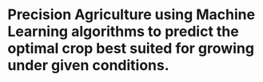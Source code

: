 # Precision Agriculture using Machine Learning algorithms to predict the optimal crop best suited for growing under given conditions. 
